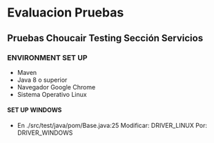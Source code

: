 # Evaluacion Pruebas
## Pruebas Choucair Testing Sección Servicios

### ENVIRONMENT SET UP

- Maven
- Java 8 o superior
- Navegador Google Chrome
- Sistema Operativo Linux

#### SET UP WINDOWS

- En ./src/test/java/pom/Base.java:25 Modificar: DRIVER_LINUX Por: DRIVER_WINDOWS



